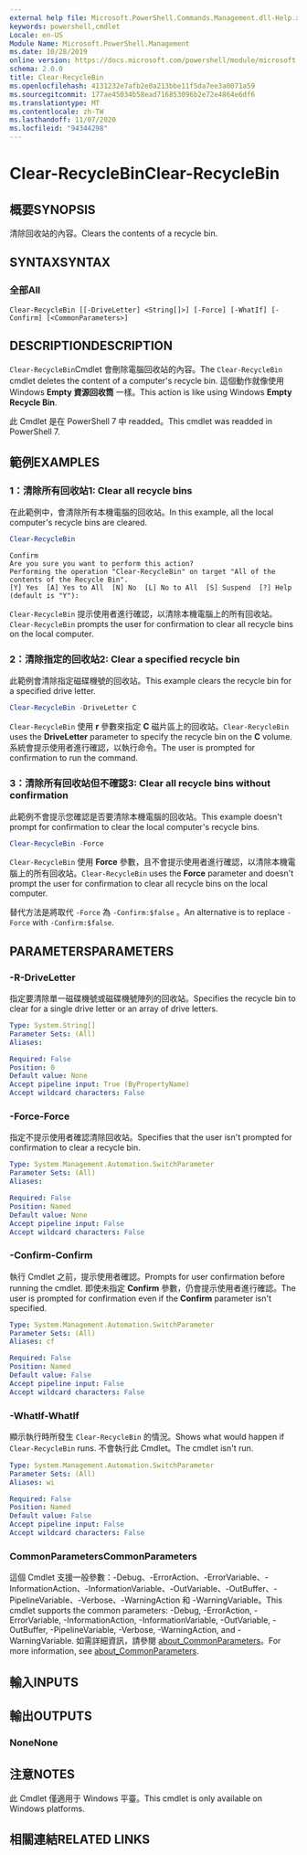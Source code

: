 ```yaml
---
external help file: Microsoft.PowerShell.Commands.Management.dll-Help.xml
keywords: powershell,cmdlet
Locale: en-US
Module Name: Microsoft.PowerShell.Management
ms.date: 10/28/2019
online version: https://docs.microsoft.com/powershell/module/microsoft.powershell.management/clear-recyclebin?view=powershell-7&WT.mc_id=ps-gethelp
schema: 2.0.0
title: Clear-RecycleBin
ms.openlocfilehash: 4131232e7afb2e0a213bbe11f5da7ee3a0071a59
ms.sourcegitcommit: 177ae45034b58ead716853096b2e72e4864e6df6
ms.translationtype: MT
ms.contentlocale: zh-TW
ms.lasthandoff: 11/07/2020
ms.locfileid: "94344298"
---
```

# <span data-ttu-id="62718-103">Clear-RecycleBin</span><span class="sxs-lookup"><span data-stu-id="62718-103">Clear-RecycleBin</span></span>

## <span data-ttu-id="62718-104">概要</span><span class="sxs-lookup"><span data-stu-id="62718-104">SYNOPSIS</span></span>
<span data-ttu-id="62718-105">清除回收站的內容。</span><span class="sxs-lookup"><span data-stu-id="62718-105">Clears the contents of a recycle bin.</span></span>

## <span data-ttu-id="62718-106">SYNTAX</span><span class="sxs-lookup"><span data-stu-id="62718-106">SYNTAX</span></span>

### <span data-ttu-id="62718-107">全部</span><span class="sxs-lookup"><span data-stu-id="62718-107">All</span></span>

```
Clear-RecycleBin [[-DriveLetter] <String[]>] [-Force] [-WhatIf] [-Confirm] [<CommonParameters>]
```

## <span data-ttu-id="62718-108">DESCRIPTION</span><span class="sxs-lookup"><span data-stu-id="62718-108">DESCRIPTION</span></span>

<span data-ttu-id="62718-109">`Clear-RecycleBin`Cmdlet 會刪除電腦回收站的內容。</span><span class="sxs-lookup"><span data-stu-id="62718-109">The `Clear-RecycleBin` cmdlet deletes the content of a computer's recycle bin.</span></span> <span data-ttu-id="62718-110">這個動作就像使用 Windows **Empty 資源回收筒** 一樣。</span><span class="sxs-lookup"><span data-stu-id="62718-110">This action is like using Windows **Empty Recycle Bin**.</span></span>

<span data-ttu-id="62718-111">此 Cmdlet 是在 PowerShell 7 中 readded。</span><span class="sxs-lookup"><span data-stu-id="62718-111">This cmdlet was readded in PowerShell 7.</span></span>

## <span data-ttu-id="62718-112">範例</span><span class="sxs-lookup"><span data-stu-id="62718-112">EXAMPLES</span></span>

### <span data-ttu-id="62718-113">1：清除所有回收站</span><span class="sxs-lookup"><span data-stu-id="62718-113">1: Clear all recycle bins</span></span>

<span data-ttu-id="62718-114">在此範例中，會清除所有本機電腦的回收站。</span><span class="sxs-lookup"><span data-stu-id="62718-114">In this example, all the local computer's recycle bins are cleared.</span></span>

```powershell
Clear-RecycleBin
```

```Output
Confirm
Are you sure you want to perform this action?
Performing the operation "Clear-RecycleBin" on target "All of the contents of the Recycle Bin".
[Y] Yes  [A] Yes to All  [N] No  [L] No to All  [S] Suspend  [?] Help (default is "Y"):
```

<span data-ttu-id="62718-115">`Clear-RecycleBin` 提示使用者進行確認，以清除本機電腦上的所有回收站。</span><span class="sxs-lookup"><span data-stu-id="62718-115">`Clear-RecycleBin` prompts the user for confirmation to clear all recycle bins on the local computer.</span></span>

### <span data-ttu-id="62718-116">2：清除指定的回收站</span><span class="sxs-lookup"><span data-stu-id="62718-116">2: Clear a specified recycle bin</span></span>

<span data-ttu-id="62718-117">此範例會清除指定磁碟機號的回收站。</span><span class="sxs-lookup"><span data-stu-id="62718-117">This example clears the recycle bin for a specified drive letter.</span></span>

```powershell
Clear-RecycleBin -DriveLetter C
```

<span data-ttu-id="62718-118">`Clear-RecycleBin` 使用 **r** 參數來指定 **C** 磁片區上的回收站。</span><span class="sxs-lookup"><span data-stu-id="62718-118">`Clear-RecycleBin` uses the **DriveLetter** parameter to specify the recycle bin on the **C** volume.</span></span> <span data-ttu-id="62718-119">系統會提示使用者進行確認，以執行命令。</span><span class="sxs-lookup"><span data-stu-id="62718-119">The user is prompted for confirmation to run the command.</span></span>

### <span data-ttu-id="62718-120">3：清除所有回收站但不確認</span><span class="sxs-lookup"><span data-stu-id="62718-120">3: Clear all recycle bins without confirmation</span></span>

<span data-ttu-id="62718-121">此範例不會提示您確認是否要清除本機電腦的回收站。</span><span class="sxs-lookup"><span data-stu-id="62718-121">This example doesn't prompt for confirmation to clear the local computer's recycle bins.</span></span>

```powershell
Clear-RecycleBin -Force
```

<span data-ttu-id="62718-122">`Clear-RecycleBin` 使用 **Force** 參數，且不會提示使用者進行確認，以清除本機電腦上的所有回收站。</span><span class="sxs-lookup"><span data-stu-id="62718-122">`Clear-RecycleBin` uses the **Force** parameter and doesn't prompt the user for confirmation to clear all recycle bins on the local computer.</span></span>

<span data-ttu-id="62718-123">替代方法是將取代 `-Force` 為 `-Confirm:$false` 。</span><span class="sxs-lookup"><span data-stu-id="62718-123">An alternative is to replace `-Force` with `-Confirm:$false`.</span></span>

## <span data-ttu-id="62718-124">PARAMETERS</span><span class="sxs-lookup"><span data-stu-id="62718-124">PARAMETERS</span></span>

### <span data-ttu-id="62718-125">-R</span><span class="sxs-lookup"><span data-stu-id="62718-125">-DriveLetter</span></span>

<span data-ttu-id="62718-126">指定要清除單一磁碟機號或磁碟機號陣列的回收站。</span><span class="sxs-lookup"><span data-stu-id="62718-126">Specifies the recycle bin to clear for a single drive letter or an array of drive letters.</span></span>

```yaml
Type: System.String[]
Parameter Sets: (All)
Aliases:

Required: False
Position: 0
Default value: None
Accept pipeline input: True (ByPropertyName)
Accept wildcard characters: False
```

### <span data-ttu-id="62718-127">-Force</span><span class="sxs-lookup"><span data-stu-id="62718-127">-Force</span></span>

<span data-ttu-id="62718-128">指定不提示使用者確認清除回收站。</span><span class="sxs-lookup"><span data-stu-id="62718-128">Specifies that the user isn't prompted for confirmation to clear a recycle bin.</span></span>

```yaml
Type: System.Management.Automation.SwitchParameter
Parameter Sets: (All)
Aliases:

Required: False
Position: Named
Default value: None
Accept pipeline input: False
Accept wildcard characters: False
```

### <span data-ttu-id="62718-129">-Confirm</span><span class="sxs-lookup"><span data-stu-id="62718-129">-Confirm</span></span>

<span data-ttu-id="62718-130">執行 Cmdlet 之前，提示使用者確認。</span><span class="sxs-lookup"><span data-stu-id="62718-130">Prompts for user confirmation before running the cmdlet.</span></span> <span data-ttu-id="62718-131">即使未指定 **Confirm** 參數，仍會提示使用者進行確認。</span><span class="sxs-lookup"><span data-stu-id="62718-131">The user is prompted for confirmation even if the **Confirm** parameter isn't specified.</span></span>

```yaml
Type: System.Management.Automation.SwitchParameter
Parameter Sets: (All)
Aliases: cf

Required: False
Position: Named
Default value: False
Accept pipeline input: False
Accept wildcard characters: False
```

### <span data-ttu-id="62718-132">-WhatIf</span><span class="sxs-lookup"><span data-stu-id="62718-132">-WhatIf</span></span>

<span data-ttu-id="62718-133">顯示執行時所發生 `Clear-RecycleBin` 的情況。</span><span class="sxs-lookup"><span data-stu-id="62718-133">Shows what would happen if `Clear-RecycleBin` runs.</span></span> <span data-ttu-id="62718-134">不會執行此 Cmdlet。</span><span class="sxs-lookup"><span data-stu-id="62718-134">The cmdlet isn't run.</span></span>

```yaml
Type: System.Management.Automation.SwitchParameter
Parameter Sets: (All)
Aliases: wi

Required: False
Position: Named
Default value: False
Accept pipeline input: False
Accept wildcard characters: False
```

### <span data-ttu-id="62718-135">CommonParameters</span><span class="sxs-lookup"><span data-stu-id="62718-135">CommonParameters</span></span>

<span data-ttu-id="62718-136">這個 Cmdlet 支援一般參數：-Debug、-ErrorAction、-ErrorVariable、-InformationAction、-InformationVariable、-OutVariable、-OutBuffer、-PipelineVariable、-Verbose、-WarningAction 和 -WarningVariable。</span><span class="sxs-lookup"><span data-stu-id="62718-136">This cmdlet supports the common parameters: -Debug, -ErrorAction, -ErrorVariable, -InformationAction, -InformationVariable, -OutVariable, -OutBuffer, -PipelineVariable, -Verbose, -WarningAction, and -WarningVariable.</span></span> <span data-ttu-id="62718-137">如需詳細資訊，請參閱 [about_CommonParameters](https://go.microsoft.com/fwlink/?LinkID=113216)。</span><span class="sxs-lookup"><span data-stu-id="62718-137">For more information, see [about_CommonParameters](https://go.microsoft.com/fwlink/?LinkID=113216).</span></span>

## <span data-ttu-id="62718-138">輸入</span><span class="sxs-lookup"><span data-stu-id="62718-138">INPUTS</span></span>

## <span data-ttu-id="62718-139">輸出</span><span class="sxs-lookup"><span data-stu-id="62718-139">OUTPUTS</span></span>

### <span data-ttu-id="62718-140">None</span><span class="sxs-lookup"><span data-stu-id="62718-140">None</span></span>

## <span data-ttu-id="62718-141">注意</span><span class="sxs-lookup"><span data-stu-id="62718-141">NOTES</span></span>

<span data-ttu-id="62718-142">此 Cmdlet 僅適用于 Windows 平臺。</span><span class="sxs-lookup"><span data-stu-id="62718-142">This cmdlet is only available on Windows platforms.</span></span>

## <span data-ttu-id="62718-143">相關連結</span><span class="sxs-lookup"><span data-stu-id="62718-143">RELATED LINKS</span></span>
